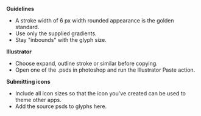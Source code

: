 **Guidelines**

* A stroke width of 6 px width rounded appearance is the golden standard.
* Use only the supplied gradients.
* Stay "inbounds" with the glyph size.


**Illustrator**

* Choose expand, outline stroke or similar before copying.
* Open one of the .psds in photoshop and run the Illustrator Paste action.


**Submitting icons**

* Include all icon sizes so that the icon you've created can be used to theme other apps.
* Add the source psds to glyphs here.
